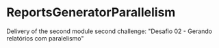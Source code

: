 # ReportsGeneratorParallelism

Delivery of the second module second challenge: "Desafio 02 - Gerando relatórios com paralelismo"